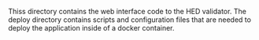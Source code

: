 Thiss directory contains the web interface code to the HED validator. The deploy directory contains scripts and configuration files that are needed to deploy the application inside of a docker container.  
